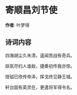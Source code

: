 # 寄顺昌刘节使

**作者**: 叶梦得

## 诗词内容

四海胡尘久未清，遥闻苦战有奇兵。

妖氛尽扫人谁敌，捷奏初传我亦惊。

授钺已欣传帝泽，挥戈终见静王城。

轩台固有英灵在，更遣将军得令名。

